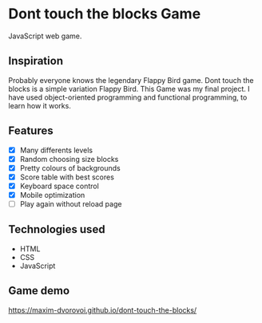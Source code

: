 # Dont touch the blocks Game
JavaScript web game.

## Inspiration
Probably everyone knows the legendary Flappy Bird game. Dont touch the blocks is a simple variation Flappy Bird.
This Game was my final project. I have used object-oriented programming and functional programming, to learn how it works.

## Features
- [x] Many differents levels
- [x] Random choosing size blocks
- [x] Pretty colours of backgrounds
- [x] Score table with best scores
- [x] Keyboard space control
- [x] Mobile optimization
- [ ] Play again without reload page

## Technologies used
- HTML
- CSS
- JavaScript

## Game demo
https://maxim-dvorovoi.github.io/dont-touch-the-blocks/
